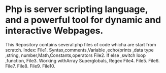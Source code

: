 # Php is server scripting language, and a powerful tool for dynamic and interactive Webpages.
This Repository contains several php files of code whicha are start from scratch.
Index:
  File1. Syntax,comments,Variable ,echo/prints ,data type ,string, number,Math,Constants,operators
  File2. If else ,switch loop ,function,
  File3. Working withArray Superglobals, Regex
  File4.
  File5.
  File6.
  File7.
  File8.
  File9.
  File10.
